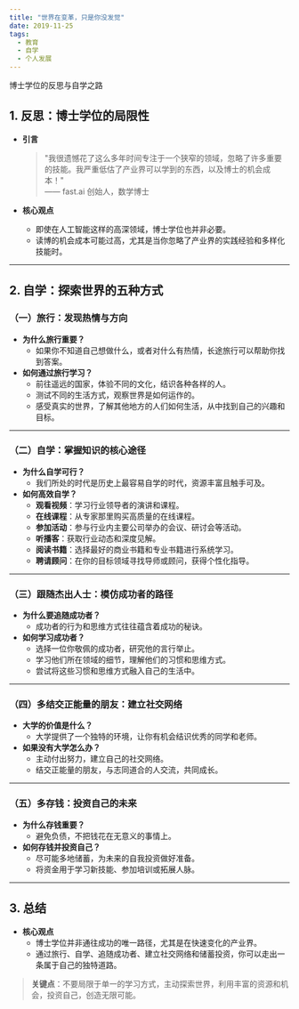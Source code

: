 ```yaml
---
title: "世界在变革，只是你没发觉"
date: 2019-11-25
tags:
  - 教育
  - 自学
  - 个人发展
---
```


博士学位的反思与自学之路

## **1. 反思：博士学位的局限性**

- **引言**  
  > "我很遗憾花了这么多年时间专注于一个狭窄的领域，忽略了许多重要的技能。我严重低估了产业界可以学到的东西，以及博士的机会成本！"  
  —— fast.ai 创始人，数学博士  

- **核心观点**  
  - 即使在人工智能这样的高深领域，博士学位也并非必要。  
  - 读博的机会成本可能过高，尤其是当你忽略了产业界的实践经验和多样化技能时。

---

## **2. 自学：探索世界的五种方式**

### **（一）旅行：发现热情与方向**

- **为什么旅行重要？**  
  - 如果你不知道自己想做什么，或者对什么有热情，长途旅行可以帮助你找到答案。  
- **如何通过旅行学习？**  
  - 前往遥远的国家，体验不同的文化，结识各种各样的人。  
  - 测试不同的生活方式，观察世界是如何运作的。  
  - 感受真实的世界，了解其他地方的人们如何生活，从中找到自己的兴趣和目标。

---

### **（二）自学：掌握知识的核心途径**

- **为什么自学可行？**  
  - 我们所处的时代是历史上最容易自学的时代，资源丰富且触手可及。  
- **如何高效自学？**  
  - **观看视频**：学习行业领导者的演讲和课程。  
  - **在线课程**：从专家那里购买高质量的在线课程。  
  - **参加活动**：参与行业内主要公司举办的会议、研讨会等活动。  
  - **听播客**：获取行业动态和深度见解。  
  - **阅读书籍**：选择最好的商业书籍和专业书籍进行系统学习。  
  - **聘请顾问**：在你的目标领域寻找导师或顾问，获得个性化指导。

---

### **（三）跟随杰出人士：模仿成功者的路径**

- **为什么要追随成功者？**  
  - 成功者的行为和思维方式往往蕴含着成功的秘诀。  
- **如何学习成功者？**  
  - 选择一位你敬佩的成功者，研究他的言行举止。  
  - 学习他们所在领域的细节，理解他们的习惯和思维方式。  
  - 尝试将这些习惯和思维方式融入自己的生活中。

---

### **（四）多结交正能量的朋友：建立社交网络**

- **大学的价值是什么？**  
  - 大学提供了一个独特的环境，让你有机会结识优秀的同学和老师。  
- **如果没有大学怎么办？**  
  - 主动付出努力，建立自己的社交网络。  
  - 结交正能量的朋友，与志同道合的人交流，共同成长。

---

### **（五）多存钱：投资自己的未来**

- **为什么存钱重要？**  
  - 避免负债，不把钱花在无意义的事情上。  
- **如何存钱并投资自己？**  
  - 尽可能多地储蓄，为未来的自我投资做好准备。  
  - 将资金用于学习新技能、参加培训或拓展人脉。

---

## **3. 总结**

- **核心观点**  
  - 博士学位并非通往成功的唯一路径，尤其是在快速变化的产业界。  
  - 通过旅行、自学、追随成功者、建立社交网络和储蓄投资，你可以走出一条属于自己的独特道路。  

> **关键点**：不要局限于单一的学习方式，主动探索世界，利用丰富的资源和机会，投资自己，创造无限可能。
